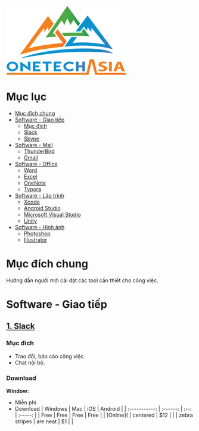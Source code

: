 [![Onetech Asia Company](https://raw.githubusercontent.com/RemonYamano/SetupEnvironmentForNewbie/master/Pictures/logo%20onetech.png)](http://onetech.vn/)
# Mục lục
* [Mục đích chung](#purpose)
* [Software - Giao tiếp](#software-communication)
  * [Mục đích](#software-communication-purpose)
  * [Slack](#slack)
  * [Skype](#skype)
* [Software - Mail](#software-mail)
  * [ThunderBird](#thunderbird)
  * [Gmail](#gmail)
* [Software - Office](#software-office)
  * [Word](#word)
  * [Excel](#excel)
  * [OneNote](#onenote)
  * [Typora](#typora)
* [Software - Lập trình](#software-develop)
  * [Xcode](#xcode)
  * [Android Studio](#android-studio)
  * [Microsoft Visual Studio](#microsoft-visual-studio)
  * [Unity](#unity)
* [Software - Hình ảnh](#software-image)
  * [Photoshop](#photoshop)
  * [Illustrator](#illustrator)
# Mục đích chung<a name="muc-dich"></a>
Hướng dẫn người mới cài đặt các tool cần thiết cho công việc.
# Software - Giao tiếp<a name="software-communication"></a>

## [1. Slack](https://slack.com/)
### Mục đích
- Trao đổi, báo cáo công việc.
- Chat nội bộ.
### Download
**Window:**
- Miễn phí
- Download
|    Windows    |   Mac    | iOS  | Android |
| :-----------: | :------: | :--: | :-----: |
|     Free      |   Free   | Free |  Free   |
| [Online](    | centered | $12  |         |
| zebra stripes | are neat |  $1  |         |
